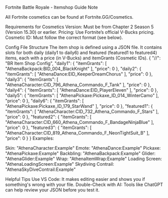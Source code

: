 Fortnite Battle Royale - Itemshop Guide
Note

All Fortnite cosmetics can be found at Fortnite.GG/Cosmetics.

Requirements for Cosmetics
Version: Must be from Chapter 2 Season 5 (Version 15.30) or earlier.
Pricing: Use Fortnite’s official V-Bucks pricing.
Cosmetic ID: Must follow the correct format (see below).

Config File Structure
The item shop is defined using a JSON file. It contains slots for both daily (daily1 to daily6) and featured (featured1 to featured4) items, each with a price (in V-Bucks) and itemGrants (Cosmetic IDs).
{
    "//": "BR Item Shop Config",
    "daily1": {
        "itemGrants": [
            "AthenaBackpack:BID_004_BlackKnight"
        ],
        "price": 0
    },
    "daily2": {
        "itemGrants": [
            "AthenaDance:EID_KeeperDreamChorus"
        ],
        "price": 0
    },
    "daily3": {
        "itemGrants": [
            "AthenaCharacter:CID_796_Athena_Commando_F_Tank"
        ],
        "price": 0
    },
    "daily4": {
        "itemGrants": [
            "AthenaDance:EID_PlayerEleven"
        ],
        "price": 0
    },
    "daily5": {
        "itemGrants": [
            "AthenaPickaxe:Pickaxe_ID_014_WinterCamo"
        ],
        "price": 0
    },
    "daily6": {
        "itemGrants": [
            "AthenaPickaxe:Pickaxe_ID_179_StarWand"
        ],
        "price": 0
    },
    "featured1": {
        "itemGrants": [
            "AthenaCharacter:CID_732_Athena_Commando_F_Stars"
        ],
        "price": 0
    },
    "featured2": {
        "itemGrants": [
            "AthenaCharacter:CID_660_Athena_Commando_F_BandageNinjaBlue"
        ],
        "price": 0
    },
    "featured3": {
        "itemGrants": [
            "AthenaCharacter:CID_819_Athena_Commando_F_NeonTightSuit_B"
        ],
        "price": 0
    }
}
Examples:

Skin: "AthenaCharacter:Example"
Emote: "AthenaDance:Example"
Pickaxe: "AthenaPickaxe:Example"
Backbling: "AthenaBackpack:Example"
Glider: "AthenaGlider:Example"
Wrap: "AthenaItemWrap:Example"
Loading Screen: "AthenaLoadingScreen:Example"
Skydiving Contrail: "AthenaSkyDiveContrail:Example"

Helpful Tips
Use VS Code: It makes editing easier and shows you if something's wrong with your file.
Double-Check with AI: Tools like ChatGPT can help review your JSON before you test it.
